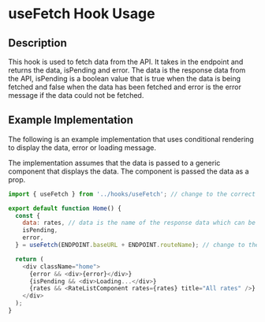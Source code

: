 # useFetch Hook Usage

## Description

This hook is used to fetch data from the API. It takes in the endpoint and returns the data, isPending and error. The data is the response data from the API, isPending is a boolean value that is true when the data is being fetched and false when the data has been fetched and error is the error message if the data could not be fetched.

## Example Implementation

The following is an example implementation that uses conditional rendering to display the data, error or loading message.

The implementation assumes that the data is passed to a generic component that displays the data. The component is passed the data as a prop.

```js
import { useFetch } from '../hooks/useFetch'; // change to the correct relative path

export default function Home() {
  const {
    data: rates, // data is the name of the response data which can be changed to anything you want
    isPending,
    error,
  } = useFetch(ENDPOINT.baseURL + ENDPOINT.routeName); // change to the correct endpoint and route name

  return (
    <div className="home">
      {error && <div>{error}</div>}
      {isPending && <div>Loading...</div>}
      {rates && <RateListComponent rates={rates} title="All rates" />}
    </div>
  );
}
```
